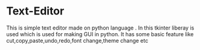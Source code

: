 # Text-Editor
This is simple text editor made on python language . 
In this tkinter liberay is used which is used for making GUI in python.
It has some basic feature like cut,copy,paste,undo,redo,font change,theme change etc

